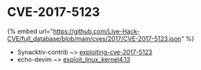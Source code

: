 # CVE-2017-5123
{% embed url="https://github.com/Live-Hack-CVE/full_database/blob/main/cves/2017/CVE-2017-5123.json" %}

* Synacktiv-contrib ~> [exploiting-cve-2017-5123](https://www.alice-snow.ru/2017/database/cve-2017-5123/exploiting-cve-2017-5123-synacktiv-contrib)
* echo-devim ~> [exploit_linux_kernel4.13](https://www.alice-snow.ru/2017/database/cve-2017-5123/exploit_linux_kernel4.13-echo-devim)